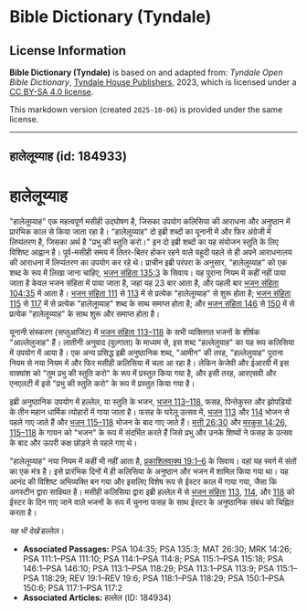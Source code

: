 # Bible Dictionary (Tyndale)

## License Information

**Bible Dictionary (Tyndale)** is based on and adapted from: _Tyndale Open Bible Dictionary_, [Tyndale House Publishers](https://tyndaleopenresources.com/), 2023, which is licensed under a [CC BY-SA 4.0 license](https://creativecommons.org/licenses/by-sa/4.0/legalcode.en).

This markdown version (created `2025-10-06`) is provided under the same license.



--------------------------------

## हालेलूय्याह (id: 184933)

हालेलूय्याह
===========

"हालेलूय्याह" एक महत्वपूर्ण मसीही उद्घोषण है, जिसका उपयोग कलिसिया की आराधना और अनुष्ठान में प्रारंभिक काल से किया जाता रहा है। "हालेलूय्याह" दो इब्री शब्दों का यूनानी में और फिर अंग्रेजी में लिप्यंतरण है, जिसका अर्थ है "प्रभु की स्तुति करो।" इन दो इब्री शब्दों का यह संयोजन स्तुति के लिए विशिष्ट आह्वान है। पूर्व\-मसीही समय में तितर\-बितर होकर रहने वाले यहूदी पहले से ही अपने आराधनालय की आराधना में लिप्यंतरण का उपयोग कर रहे थे। प्राचीन इब्री परंपरा के अनुसार, "हालेलूय्याह" को एक शब्द के रूप में लिखा जाना चाहिए, [भजन संहिता 135:3](https://ref.ly/Ps135:3) के सिवाय। यह पुराना नियम में कहीं नहीं पाया जाता है केवल भजन संहिता में पाया जाता है, जहां यह 23 बार आता है, और पहली बार [भजन संहिता 104:35](https://ref.ly/Ps104:35) में आता है। [भजन संहिता 111](https://ref.ly/Ps111:1-Ps111:10) से [113](https://ref.ly/Ps113:1-Ps113:9) में से प्रत्येक "हालेलूय्याह" से शुरू होता है; [भजन संहिता 115](https://ref.ly/Ps115:1-Ps115:18) से [117](https://ref.ly/Ps117:1-Ps117:2) में से प्रत्येक "हालेलूय्याह" शब्द के साथ समाप्त होता है; और [भजन संहिता 146](https://ref.ly/Ps146:1-Ps146:10) से [150](https://ref.ly/Ps150:1-Ps150:6) में से प्रत्येक "हालेलूय्याह" के साथ शुरू और समाप्त होता है।

यूनानी संस्करण (सप्तुआजिंट) में [भजन संहिता 113–118](https://ref.ly/Ps113:1-Ps118:29) के सभी व्यक्तिगत भजनों के शीर्षक "आल्लेलुजाह" हैं। लातीनी अनुवाद (वुल्गाता) के माध्यम से, इस शब्द "हल्लेलुयाह" का यह रूप कलिसिया में उपयोग में आया है। एक अन्य प्रसिद्ध इब्री अनुष्ठानिक शब्द, "आमीन" की तरह, "हल्लेलुयाह" पुराना नियम से नया नियम में और फिर मसीही कलिसिया में चला आ रहा है। लेकिन केजेवी और ईआरवी में इस वाक्यांश को "तुम प्रभु की स्तुति करो" के रूप में प्रस्तुत किया गया है, और इसी तरह, आरएसवी और एनएलटी में इसे "प्रभु की स्तुति करो" के रूप में प्रस्तुत किया गया है।

इब्री अनुष्ठानिक उपयोग में हल्लेल, या स्तुति के भजन, [भजन 113–118](https://ref.ly/Ps113:1-Ps118:29), फसह, पिन्तेकुस्त और झोपड़ियों के तीन महान धार्मिक त्योहारों में गाया जाता है। फसह के घरेलू उत्सव में, [भजन](https://ref.ly/Ps113:1-Ps118:29) [113](https://ref.ly/Ps113:1-Ps113:9) और [114](https://ref.ly/Ps114:1-Ps114:8) भोजन से पहले गाए जाते हैं और [भजन 115–118](https://ref.ly/Ps115:1-Ps118:29) भोजन के बाद गाए जाते हैं। [मत्ती 26:30](https://ref.ly/Matt26:30) और [मरकुस 14:26,](https://ref.ly/Mark14:26) [115–118](https://ref.ly/Ps115:1-Ps118:29) के गायन को "भजन" के रूप में संदर्भित करते हैं जिसे प्रभु और उनके शिष्यों ने फसह के उत्सव के बाद और ऊपरी कक्ष छोड़ने से पहले गाए थे।

"हालेलूय्याह" नया नियम में कहीं भी नहीं आता है, [प्रकाशितवाक्य 19:1–6](https://ref.ly/Rev19:1-Rev19:6) के सिवाय। वहां यह स्वर्ग में संतों का एक मंत्र है। इसे प्रारंभिक दिनों में ही कलिसिया के अनुष्ठान और भजन में शामिल किया गया था। यह आनंद की विशिष्ट अभिव्यक्ति बन गया और इसलिए विशेष रूप से ईस्टर काल में गाया गया, जैसा कि अगस्टीन द्वारा साक्ष्यित है। मसीही कलिसिया द्वारा इब्री हल्लेल में से [भजन संहिता](https://ref.ly/Ps113:1-Ps118:29) [113](https://ref.ly/Ps113:1-Ps113:9), [114](https://ref.ly/Ps114:1-Ps114:8), और [118](https://ref.ly/Ps118:1-Ps118:29) को ईस्टर के दिन गाए जाने वाले भजनों के रूप में चुनना फसह के साथ ईस्टर के अनुष्ठानिक संबंध को चिह्नित करता है।

*यह भी देखें*  हल्लेल।

* **Associated Passages:** PSA 104:35; PSA 135:3; MAT 26:30; MRK 14:26; PSA 111:1–PSA 111:10; PSA 114:1–PSA 114:8; PSA 115:1–PSA 115:18; PSA 146:1–PSA 146:10; PSA 113:1–PSA 118:29; PSA 113:1–PSA 113:9; PSA 115:1–PSA 118:29; REV 19:1–REV 19:6; PSA 118:1–PSA 118:29; PSA 150:1–PSA 150:6; PSA 117:1–PSA 117:2
* **Associated Articles:** हल्लेल (ID: 184934)

